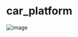 # car_platform
![image](https://github.com/BadLiar37/car_platform/assets/55004226/6a416d1b-08a4-4bbb-9525-bd77c1c4c221)
